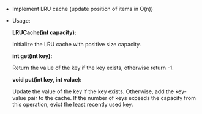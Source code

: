 - Implement LRU cache (update position of items in O(n))
- Usage:
  
  **LRUCache(int capacity):**

  Initialize the LRU cache with positive size capacity.

  **int get(int key):**

  Return the value of the key if the key exists, otherwise return -1.

  **void put(int key, int value):**

  Update the value of the key if the key exists. Otherwise, add the key-value pair to the cache. 
  If the number of keys exceeds the capacity from this operation, evict the least recently used key.

